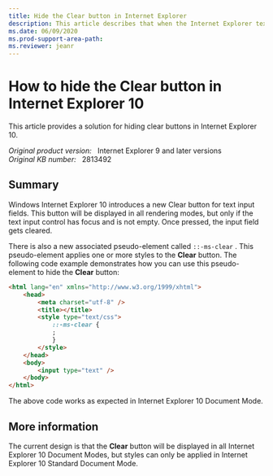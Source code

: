 ```yaml
---
title: Hide the Clear button in Internet Explorer
description: This article describes that when the Internet Explorer text input control has the focus and isn't empty, the clear button will be displayed in all rendering modes. After you press, the input field will be cleared.
ms.date: 06/09/2020
ms.prod-support-area-path: 
ms.reviewer: jeanr
---
```

# How to hide the Clear button in Internet Explorer 10

This article provides a solution for hiding clear buttons in Internet Explorer 10.

_Original product version:_ &nbsp; Internet Explorer 9 and later versions  
_Original KB number:_ &nbsp; 2813492

## Summary

Windows Internet Explorer 10 introduces a new Clear button for text input fields. This button will be displayed in all rendering modes, but only if the text input control has focus and is not empty. Once pressed, the input field gets cleared.

There is also a new associated pseudo-element called `::-ms-clear` . This pseudo-element applies one or more styles to the **Clear** button. The following code example demonstrates how you can use this pseudo-element to hide the **Clear** button:

```html
<html lang="en" xmlns="http://www.w3.org/1999/xhtml">
    <head>
        <meta charset="utf-8" />
        <title></title>
        <style type="text/css">
            ::-ms-clear {
            ;
            }
        </style>
    </head>
    <body>
        <input type="text" />
    </body>
</html>
```

The above code works as expected in Internet Explorer 10 Document Mode.

## More information

The current design is that the **Clear** button will be displayed in all Internet Explorer 10 Document Modes, but styles can only be applied in Internet Explorer 10 Standard Document Mode.
